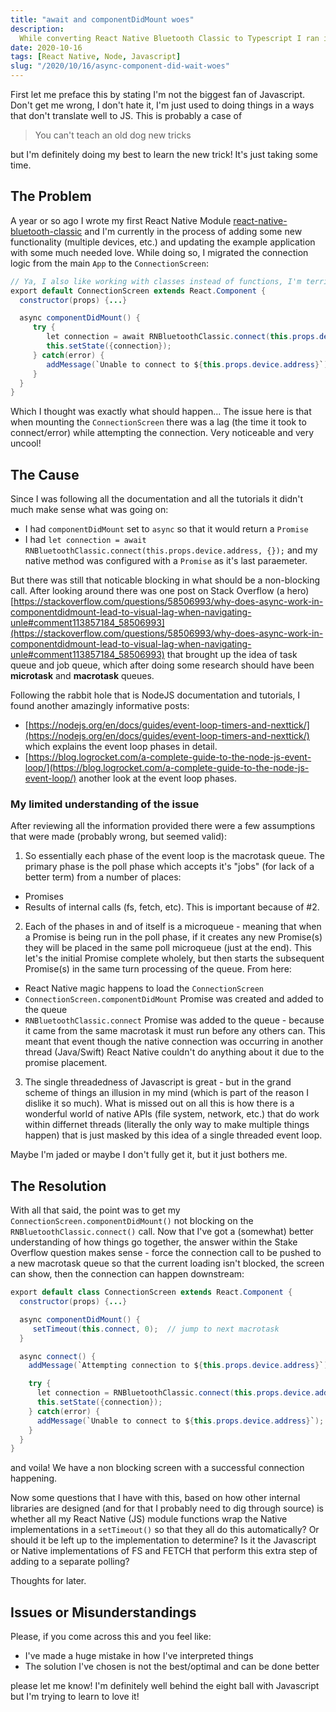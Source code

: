 ```yaml
---
title: "await and componentDidMount woes"
description:
  While converting React Native Bluetooth Classic to Typescript I ran into some issues with componentDidMount and await. A couple evenings down of trying to figure out componentDidMount being blocked and a resolution was found.
date: 2020-10-16
tags: [React Native, Node, Javascript]
slug: "/2020/10/16/async-component-did-wait-woes"
---
```


First let me preface this by stating I'm not the biggest fan of Javascript. Don't get me wrong, I don't hate it, I'm just used to doing things in a ways that don't translate well to JS. This is probably a case of

> You can't teach an old dog new tricks

but I'm definitely doing my best to learn the new trick! It's just taking some time.

## The Problem

A year or so ago I wrote my first React Native Module [react-native-bluetooth-classic](https://kenjdavidson.github.io/react-native-bluetooth-class) and I'm currently in the process of adding some new functionality (multiple devices, etc.) and updating the example application with some much needed love. While doing so, I migrated the connection logic from the main `App` to the `ConnectionScreen`:

```java
// Ya, I also like working with classes instead of functions, I'm terrible
export default ConnectionScreen extends React.Component {
  constructor(props) {...}

  async componentDidMount() {
     try {
        let connection = await RNBluetoothClassic.connect(this.props.device.address, {});
        this.setState({connection});
     } catch(error) {
        addMessage(`Unable to connect to ${this.props.device.address}`);
     }
  }
}
```

Which I thought was exactly what should happen... The issue here is that when mounting the `ConnectionScreen` there was a lag (the time it took to connect/error) while attempting the connection. Very noticeable and very uncool!

## The Cause

Since I was following all the documentation and all the tutorials it didn't much make sense what was going on:

- I had `componentDidMount` set to `async` so that it would return a `Promise`
- I had `let connection = await RNBluetoothClassic.connect(this.props.device.address, {});` and my native method was configured with a `Promise` as it's last paraemeter.

But there was still that noticable blocking in what should be a non-blocking call. After looking around there was one post on Stack Overflow (a hero) [https://stackoverflow.com/questions/58506993/why-does-async-work-in-componentdidmount-lead-to-visual-lag-when-navigating-unle#comment113857184_58506993](https://stackoverflow.com/questions/58506993/why-does-async-work-in-componentdidmount-lead-to-visual-lag-when-navigating-unle#comment113857184_58506993) that brought up the idea of task queue and job queue, which after doing some research should have been **microtask** and **macrotask** queues.

Following the rabbit hole that is NodeJS documentation and tutorials, I found another amazingly informative posts:

- [https://nodejs.org/en/docs/guides/event-loop-timers-and-nexttick/](https://nodejs.org/en/docs/guides/event-loop-timers-and-nexttick/) which explains the event loop phases in detail.
- [https://blog.logrocket.com/a-complete-guide-to-the-node-js-event-loop/](https://blog.logrocket.com/a-complete-guide-to-the-node-js-event-loop/) another look at the event loop phases.

### My limited understanding of the issue

After reviewing all the information provided there were a few assumptions that were made (probably wrong, but seemed valid):

1. So essentially each phase of the event loop is the macrotask queue. The primary phase is the poll phase which accepts it's "jobs" (for lack of a better term) from a number of places:

- Promises
- Results of internal calls (fs, fetch, etc). This is important because of #2.

2. Each of the phases in and of itself is a microqueue - meaning that when a Promise is being run in the poll phase, if it creates any new Promise(s) they will be placed in the same poll microqueue (just at the end). This let's the initial Promise complete wholely, but then starts the subsequent Promise(s) in the same turn processing of the queue. From here:

- React Native magic happens to load the `ConnectionScreen`
- `ConnectionScreen.componentDidMount` Promise was created and added to the queue
- `RNBluetoothClassic.connect` Promise was added to the queue - because it came from the same macrotask it must run before any others can. This meant that event though the native connection was occurring in another thread (Java/Swift) React Native couldn't do anything about it due to the promise placement.

3. The single threadedness of Javascript is great - but in the grand scheme of things an illusion in my mind (which is part of the reason I dislike it so much). What is missed out on all this is how there is a wonderful world of native APIs (file system, network, etc.) that do work within differnet threads (literally the only way to make multiple things happen) that is just masked by this idea of a single threaded event loop.

Maybe I'm jaded or maybe I don't fully get it, but it just bothers me.

## The Resolution

With all that said, the point was to get my `ConnectionScreen.componentDidMount()` not blocking on the `RNBluetoothClassic.connect()` call. Now that I've got a (somewhat) better understanding of how things go together, the answer within the Stake Overflow question makes sense - force the connection call to be pushed to a new macrotask queue so that the current loading isn't blocked, the screen can show, then the connection can happen downstream:

```java
export default class ConnectionScreen extends React.Component {
  constructor(props) {...}

  async componentDidMount() {
     setTimeout(this.connect, 0);  // jump to next macrotask
  }

  async connect() {
    addMessage(`Attempting connection to ${this.props.device.address}`);

    try {
      let connection = RNBluetoothClassic.connect(this.props.device.address, {});
      this.setState({connection});
    } catch(error) {
      addMessage(`Unable to connect to ${this.props.device.address}`);
    }
  }
}
```

and voila! We have a non blocking screen with a successful connection happening.

Now some questions that I have with this, based on how other internal libraries are designed (and for that I probably need to dig through source) is whether all my React Native (JS) module functions wrap the Native implementations in a `setTimeout()` so that they all do this automatically? Or should it be left up to the implementation to determine? Is it the Javascript or Native implementations of FS and FETCH that perform this extra step of adding to a separate polling?

Thoughts for later.

## Issues or Misunderstandings

Please, if you come across this and you feel like:

- I've made a huge mistake in how I've interpreted things
- The solution I've chosen is not the best/optimal and can be done better

please let me know! I'm definitely well behind the eight ball with Javascript but I'm trying to learn to love it!
